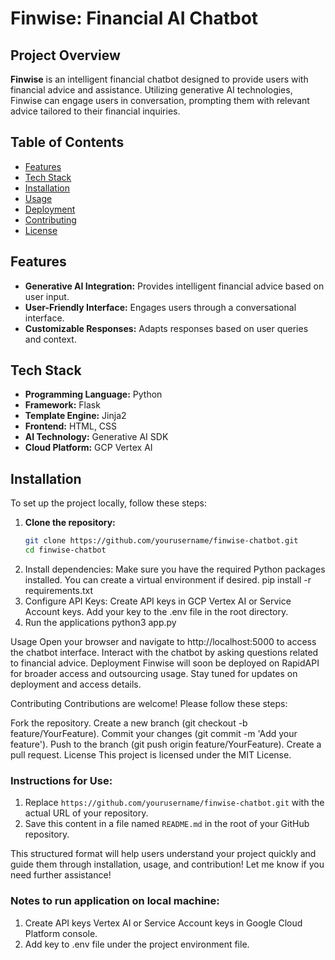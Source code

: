 # Finwise: Financial AI Chatbot

## Project Overview

**Finwise** is an intelligent financial chatbot designed to provide users with financial advice and assistance. Utilizing generative AI technologies, Finwise can engage users in conversation, prompting them with relevant advice tailored to their financial inquiries.

## Table of Contents

- [Features](#features)
- [Tech Stack](#tech-stack)
- [Installation](#installation)
- [Usage](#usage)
- [Deployment](#deployment)
- [Contributing](#contributing)
- [License](#license)

## Features

- **Generative AI Integration:** Provides intelligent financial advice based on user input.
- **User-Friendly Interface:** Engages users through a conversational interface.
- **Customizable Responses:** Adapts responses based on user queries and context.

## Tech Stack

- **Programming Language:** Python
- **Framework:** Flask
- **Template Engine:** Jinja2
- **Frontend:** HTML, CSS
- **AI Technology:** Generative AI SDK
- **Cloud Platform:** GCP Vertex AI

## Installation

To set up the project locally, follow these steps:

1. **Clone the repository:**
   ```bash
   git clone https://github.com/yourusername/finwise-chatbot.git
   cd finwise-chatbot

2. Install dependencies: Make sure you have the required Python packages installed. You can create a virtual environment if desired.
   pip install -r requirements.txt
3. Configure API Keys:
Create API keys in GCP Vertex AI or Service Account keys.
Add your key to the .env file in the root directory. 
4. Run the applications
python3 app.py

Usage
Open your browser and navigate to http://localhost:5000 to access the chatbot interface.
Interact with the chatbot by asking questions related to financial advice.
Deployment
Finwise will soon be deployed on RapidAPI for broader access and outsourcing usage. Stay tuned for updates on deployment and access details.

Contributing
Contributions are welcome! Please follow these steps:

Fork the repository.
Create a new branch (git checkout -b feature/YourFeature).
Commit your changes (git commit -m 'Add your feature').
Push to the branch (git push origin feature/YourFeature).
Create a pull request.
License
This project is licensed under the MIT License.

### Instructions for Use:
1. Replace `https://github.com/yourusername/finwise-chatbot.git` with the actual URL of your repository.
2. Save this content in a file named `README.md` in the root of your GitHub repository.

This structured format will help users understand your project quickly and guide them through installation, usage, and contribution! Let me know if you need further assistance!


### Notes to run application on local machine:
1. Create API keys Vertex AI or Service Account keys in Google Cloud Platform console.
2. Add key to .env file under the project environment file.
